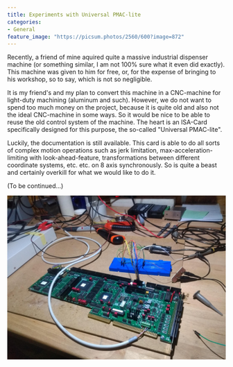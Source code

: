 ```yaml
---
title: Experiments with Universal PMAC-lite
categories:
- General
feature_image: "https://picsum.photos/2560/600?image=872"
---
```


Recently, a friend of mine aquired quite a massive industrial dispenser machine (or something similar, I am not 100% sure what it even did exactly). This machine was given to him for free, or, for the expense of bringing to his workshop, so to say, which is not so negligible.

It is my friend's and my plan to convert this machine in a CNC-machine for light-duty machining (aluminum and such). However, we do not want to spend too much
money on the project, because it is quite old and also not the ideal CNC-machine in some ways. So it would be nice to be able to reuse the old control system of the machine. The heart is an ISA-Card specifically designed for this purpose, the so-called "Universal PMAC-lite".

Luckily, the documentation is still available. This card is able to do all sorts of complex motion operations such as jerk limitation, max-acceleration-limiting with look-ahead-feature, transformations between different coordinate systems, etc. etc. on 8 axis synchronously. So is quite a beast and certainly overkill for what we would like to do it.

(To be continued...)


![Test setup with Universal PMAC-lite](https://github.com/JosefHeel/josefheel.github.io/blob/master/assets/pmac.jpg)

<!-- more -->
